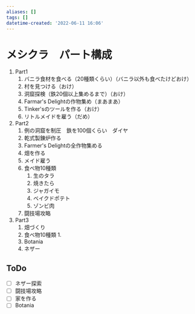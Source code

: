 ```yaml
---
aliases: []
tags: []
datetime-created: '2022-06-11 16:06'
---
```

# メシクラ　パート構成
1. Part1
	1. バニラ食材を食べる（20種類くらい）（バニラ以外も食べたけどおけ）
	2. 村を見つける（おけ）
	3. 洞窟探検（鉄20個以上集めるまで）（おけ）
	4. Farmar's Delightの作物集め（まあまあ）
	5. Tinker'sのツールを作る（おけ）
	6. リトルメイドを雇う（だめ）
5. Part2
	1. 例の洞窟を制圧　鉄を100個くらい　ダイヤ
	2. 乾式製錬炉作る
	3. Farmer's Delightの全作物集める
	4. 畑を作る
	5. メイド雇う
	6. 食べ物10種類
		1. 生のタラ
		2. 焼きたら
		3. ジャガイモ
		4. ベイクドポテト
		5. ゾンビ肉
	6. 闘技場攻略
7. Part3
	1. 畑づくり
	2. 食べ物10種類
		1. 
	3. Botania
	4. ネザー

## ToDo
- [ ] ネザー探索
- [ ] 闘技場攻略
- [ ] 家を作る
- [ ] Botania